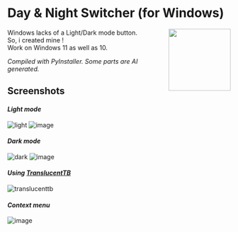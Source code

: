# Day & Night Switcher (for Windows)
<img align="right" src="https://github.com/user-attachments/assets/1901bdd7-1697-42ff-9953-712c245e9385" width="140" />
</div>

Windows lacks of a Light/Dark mode button.<br>So, i created mine !<br>Work on Windows 11 as well as 10.

*Compiled with PyInstaller.
Some parts are AI generated.*


## Screenshots
#### *Light mode*
![light](https://github.com/user-attachments/assets/c8a3e2c5-fffb-489c-9b17-09cbdc95185e)
![image](https://github.com/user-attachments/assets/f979d763-48bc-486a-ab73-6365b14e8a8c)
#### *Dark mode*
![dark](https://github.com/user-attachments/assets/6f792b44-c0db-42a9-80af-3999ab5a7c8c)
![image](https://github.com/user-attachments/assets/4cf87e2b-3581-4846-8a5f-29882b89c7e9)
#### *Using [TranslucentTB](https://translucenttb.github.io/)*
![translucenttb](https://github.com/user-attachments/assets/84f01196-4073-475b-b3a6-2a48e4379810)
#### *Context menu*
![image](https://github.com/user-attachments/assets/18dc20de-939e-4d0e-8eb8-2ae7830efb79)
